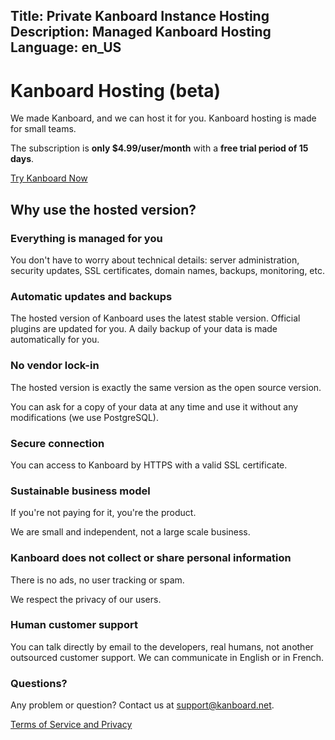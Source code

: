 Title: Private Kanboard Instance Hosting
Description: Managed Kanboard Hosting
Language: en_US
---

Kanboard Hosting (beta)
================

We made Kanboard, and we can host it for you. Kanboard hosting is made for small teams.

The subscription is **only $4.99/user/month** with a **free trial period of 15 days**.

<p class="align-center">
    <a href="https://signup.kanboard.net/" class="btn btn-blue subscribe-link">Try Kanboard Now</a>
</p>

Why use the hosted version?
---------------------------

### Everything is managed for you

You don't have to worry about technical details: server administration, security updates, SSL certificates, domain names, backups, monitoring, etc.

### Automatic updates and backups

The hosted version of Kanboard uses the latest stable version.
Official plugins are updated for you.
A daily backup of your data is made automatically for you.

### No vendor lock-in

The hosted version is exactly the same version as the open source version.

You can ask for a copy of your data at any time and use it without any modifications (we use PostgreSQL).

### Secure connection

You can access to Kanboard by HTTPS with a valid SSL certificate.

### Sustainable business model

If you're not paying for it, you're the product.

We are small and independent, not a large scale business.

### Kanboard does not collect or share personal information

There is no ads, no user tracking or spam.

We respect the privacy of our users.

### Human customer support

You can talk directly by email to the developers, real humans, not another outsourced customer support.
We can communicate in English or in French.

### Questions?

Any problem or question? Contact us at [support@kanboard.net](mailto:support@kanboard.net).

<aside><a href="/terms">Terms of Service and Privacy</aside>
